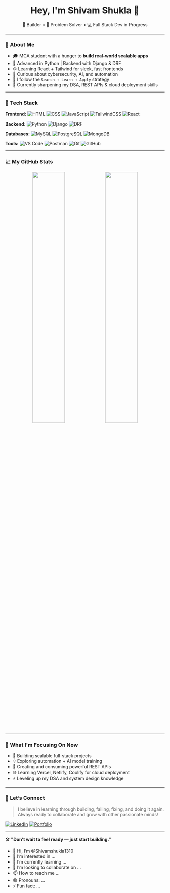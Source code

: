 <h1 align="center">Hey, I'm Shivam Shukla 👋</h1>
<p align="center">
  🔧 Builder • 🧠 Problem Solver • 💻 Full Stack Dev in Progress  
</p>

---

### 🚀 About Me

- 🎓 MCA student with a hunger to **build real-world scalable apps**
- 🐍 Advanced in Python | Backend with Django & DRF  
- ⚙️ Learning React + Tailwind for sleek, fast frontends  
- 🔐 Curious about cybersecurity, AI, and automation  
- 🔄 I follow the `Search → Learn → Apply` strategy  
- 🌱 Currently sharpening my DSA, REST APIs & cloud deployment skills

---

### 🔨 Tech Stack

**Frontend:**
![HTML](https://img.shields.io/badge/-HTML5-E34F26?logo=html5&logoColor=white&style=flat)
![CSS](https://img.shields.io/badge/-CSS3-1572B6?logo=css3&logoColor=white&style=flat)
![JavaScript](https://img.shields.io/badge/-JavaScript-F7DF1E?logo=javascript&logoColor=black&style=flat)
![TailwindCSS](https://img.shields.io/badge/-TailwindCSS-38B2AC?logo=tailwind-css&logoColor=white&style=flat)
![React](https://img.shields.io/badge/-React-61DAFB?logo=react&logoColor=black&style=flat)

**Backend:**
![Python](https://img.shields.io/badge/-Python-3776AB?logo=python&logoColor=white&style=flat)
![Django](https://img.shields.io/badge/-Django-092E20?logo=django&logoColor=white&style=flat)
![DRF](https://img.shields.io/badge/-DRF-red?style=flat&logo=django)

**Databases:**
![MySQL](https://img.shields.io/badge/-MySQL-4479A1?logo=mysql&logoColor=white&style=flat)
![PostgreSQL](https://img.shields.io/badge/-PostgreSQL-4169E1?logo=postgresql&logoColor=white&style=flat)
![MongoDB](https://img.shields.io/badge/-MongoDB-47A248?logo=mongodb&logoColor=white&style=flat)

**Tools:**
![VS Code](https://img.shields.io/badge/-VSCode-007ACC?logo=visual-studio-code&logoColor=white&style=flat)
![Postman](https://img.shields.io/badge/-Postman-FF6C37?logo=postman&logoColor=white&style=flat)
![Git](https://img.shields.io/badge/-Git-F05032?logo=git&logoColor=white&style=flat)
![GitHub](https://img.shields.io/badge/-GitHub-181717?logo=github&logoColor=white&style=flat)

---

### 📈 My GitHub Stats

<p align="center">
  <img src="https://github-readme-stats.vercel.app/api?username=Shivamshukla1310&show_icons=true&theme=radical" width="45%"/>
  <img src="https://github-readme-streak-stats.herokuapp.com/?user=Shivamshukla1310&theme=radical" width="45%"/>
</p>

---

### 🧠 What I'm Focusing On Now

- 🚧 Building scalable full-stack projects
- 💡 Exploring automation + AI model training
- 🔗 Creating and consuming powerful REST APIs
- 🌐 Learning Vercel, Netlify, Coolify for cloud deployment
- ⚡️ Leveling up my DSA and system design knowledge

---

### 💬 Let’s Connect

> I believe in learning through building, failing, fixing, and doing it again.  
> Always ready to collaborate and grow with other passionate minds!

[![LinkedIn](https://img.shields.io/badge/-LinkedIn-blue?style=flat&logo=linkedin&logoColor=white)](https://linkedin.com/in/yourusername)
[![Portfolio](https://img.shields.io/badge/-Portfolio-black?style=flat&logo=firefox&logoColor=white)](https://yourportfolio.com)

---

🛠 **"Don’t wait to feel ready — just start building."**

- 👋 Hi, I’m @Shivamshukla1310
- 👀 I’m interested in ...
- 🌱 I’m currently learning ...
- 💞️ I’m looking to collaborate on ...
- 📫 How to reach me ...
- 😄 Pronouns: ...
- ⚡ Fun fact: ...

<!---
Shivamshukla1310/Shivamshukla1310 is a ✨ special ✨ repository because its `README.md` (this file) appears on your GitHub profile.
You can click the Preview link to take a look at your changes.
--->
